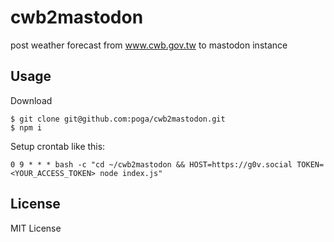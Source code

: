 # cwb2mastodon

post weather forecast from www.cwb.gov.tw to mastodon instance

## Usage

Download

```
$ git clone git@github.com:poga/cwb2mastodon.git
$ npm i
```

Setup crontab like this:

```
0 9 * * * bash -c "cd ~/cwb2mastodon && HOST=https://g0v.social TOKEN=<YOUR_ACCESS_TOKEN> node index.js"
```

## License

MIT License
